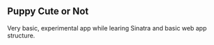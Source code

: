 ## Puppy Cute or Not

Very basic, experimental app while learing Sinatra and basic web app structure. 
